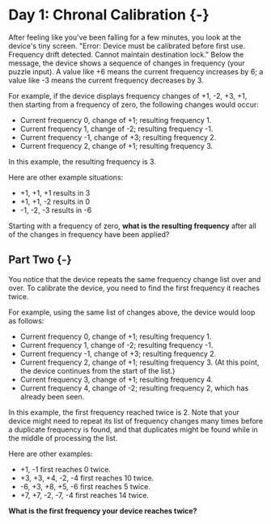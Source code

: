 # Day 1: Chronal Calibration {-}

After feeling like you've been falling for a few minutes, you look at the
device's tiny screen. "Error: Device must be calibrated before first
use. Frequency drift detected. Cannot maintain destination lock." Below the
message, the device shows a sequence of changes in frequency (your puzzle
input). A value like +6 means the current frequency increases by 6; a value like
-3 means the current frequency decreases by 3.

For example, if the device displays frequency changes of +1, -2, +3, +1, then
starting from a frequency of zero, the following changes would occur:

- Current frequency  0, change of +1; resulting frequency  1.
- Current frequency  1, change of -2; resulting frequency -1.
- Current frequency -1, change of +3; resulting frequency  2.
- Current frequency  2, change of +1; resulting frequency  3.

In this example, the resulting frequency is 3.

Here are other example situations:

- +1, +1, +1 results in  3
- +1, +1, -2 results in  0
- -1, -2, -3 results in -6

Starting with a frequency of zero, **what is the resulting frequency** after all
of the changes in frequency have been applied?

## Part Two {-}

You notice that the device repeats the same frequency change list over and
over. To calibrate the device, you need to find the first frequency it reaches
twice.

For example, using the same list of changes above, the device would loop as
follows:

- Current frequency  0, change of +1; resulting frequency  1.
- Current frequency  1, change of -2; resulting frequency -1.
- Current frequency -1, change of +3; resulting frequency  2.
- Current frequency  2, change of +1; resulting frequency  3.
  (At this point, the device continues from the start of the list.)
- Current frequency  3, change of +1; resulting frequency  4.
- Current frequency  4, change of -2; resulting frequency  2, which has already been seen.

In this example, the first frequency reached twice is 2. Note that your device
might need to repeat its list of frequency changes many times before a duplicate
frequency is found, and that duplicates might be found while in the middle of
processing the list.

Here are other examples:

- +1, -1 first reaches 0 twice.
- +3, +3, +4, -2, -4 first reaches 10 twice.
- -6, +3, +8, +5, -6 first reaches 5 twice.
- +7, +7, -2, -7, -4 first reaches 14 twice.

**What is the first frequency your device reaches twice?**

